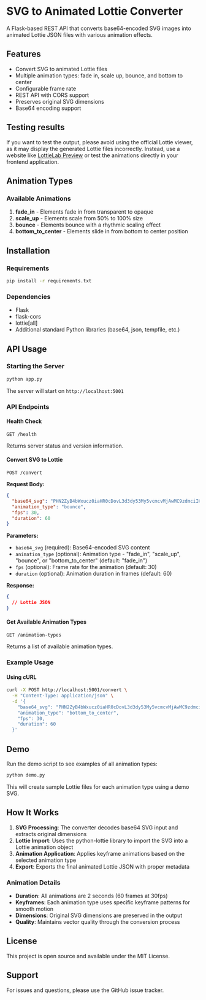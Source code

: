 # SVG to Animated Lottie Converter

A Flask-based REST API that converts base64-encoded SVG images into animated Lottie JSON files with various animation effects.

## Features

- Convert SVG to animated Lottie files
- Multiple animation types: fade in, scale up, bounce, and bottom to center
- Configurable frame rate
- REST API with CORS support
- Preserves original SVG dimensions
- Base64 encoding support

## Testing results

If you want to test the output, please avoid using the official Lottie viewer, as it may display the generated Lottie files incorrectly. Instead, use a website like [LottieLab Preview](https://www.lottielab.com/preview) or test the animations directly in your frontend application.

## Animation Types

### Available Animations

1. **fade_in** - Elements fade in from transparent to opaque
2. **scale_up** - Elements scale from 50% to 100% size
3. **bounce** - Elements bounce with a rhythmic scaling effect
4. **bottom_to_center** - Elements slide in from bottom to center position

## Installation

### Requirements

```bash
pip install -r requirements.txt
```

### Dependencies

- Flask
- flask-cors
- lottie[all]
- Additional standard Python libraries (base64, json, tempfile, etc.)

## API Usage

### Starting the Server

```bash
python app.py
```

The server will start on `http://localhost:5001`

### API Endpoints

#### Health Check

```
GET /health
```

Returns server status and version information.

#### Convert SVG to Lottie

```
POST /convert
```

**Request Body:**

```json
{
  "base64_svg": "PHN2ZyB4bWxucz0iaHR0cDovL3d3dy53My5vcmcvMjAwMC9zdmciIHZpZXdCb3g9IjAgMCAxMDAgMTAwIj4KICA8Y2lyY2xlIGN4PSI1MCIgY3k9IjUwIiByPSIzMCIgZmlsbD0iIzMzNzNkYyIvPgo8L3N2Zz4=",
  "animation_type": "bounce",
  "fps": 30,
  "duration": 60
}
```

**Parameters:**

- `base64_svg` (required): Base64-encoded SVG content
- `animation_type` (optional): Animation type - "fade_in", "scale_up", "bounce", or "bottom_to_center" (default: "fade_in")
- `fps` (optional): Frame rate for the animation (default: 30)
- `duration` (optional): Animation duration in frames (default: 60)

**Response:**

```json
{
  // Lottie JSON
}
```

#### Get Available Animation Types

```
GET /animation-types
```

Returns a list of available animation types.

### Example Usage

#### Using cURL

```bash
curl -X POST http://localhost:5001/convert \
  -H "Content-Type: application/json" \
  -d '{
    "base64_svg": "PHN2ZyB4bWxucz0iaHR0cDovL3d3dy53My5vcmcvMjAwMC9zdmciIHZpZXdCb3g9IjAgMCAxMDAgMTAwIj4KICA8Y2lyY2xlIGN4PSI1MCIgY3k9IjUwIiByPSIzMCIgZmlsbD0iIzMzNzNkYyIvPgo8L3N2Zz4=",
    "animation_type": "bottom_to_center",
    "fps": 30,
    "duration": 60
  }'
```

## Demo

Run the demo script to see examples of all animation types:

```bash
python demo.py
```

This will create sample Lottie files for each animation type using a demo SVG.

## How It Works

1. **SVG Processing**: The converter decodes base64 SVG input and extracts original dimensions
2. **Lottie Import**: Uses the python-lottie library to import the SVG into a Lottie animation object
3. **Animation Application**: Applies keyframe animations based on the selected animation type
4. **Export**: Exports the final animated Lottie JSON with proper metadata

### Animation Details

- **Duration**: All animations are 2 seconds (60 frames at 30fps)
- **Keyframes**: Each animation type uses specific keyframe patterns for smooth motion
- **Dimensions**: Original SVG dimensions are preserved in the output
- **Quality**: Maintains vector quality through the conversion process

## License

This project is open source and available under the MIT License.

## Support

For issues and questions, please use the GitHub issue tracker.
